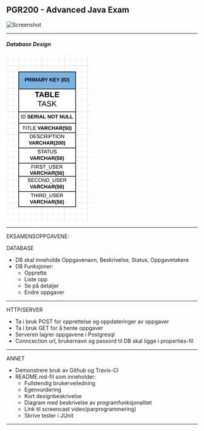 ## PGR200 - Advanced Java Exam
![Screenshot](https://travis-ci.com/NickVatne/PGR200Exam.svg?branch=master)

------------------------------------------------------------------------------------------------------------


##### Database Design
![Database](documentation/DBSCHEMA.png)

------------------------------------------------------------------------------------------------------------


EKSAMENSOPPGAVENE:

DATABASE
- DB skal inneholde Oppgavenavn, Beskrivelse, Status, Oppgavetakere
- DB Funksjoner:
  - Opprette
  - Liste opp
  - Se på detaljer
  - Endre oppgaver
------------------------------------------------------------------------------------------------------------

HTTP/SERVER
- Ta i bruk POST for opprettelse og oppdateringer av oppgaver
- Ta i bruk GET for å hente oppgaver
- Serveren lagrer oppgavene i Postgresql
- Conncection url, brukernavn og passord til DB skal ligge i properties-fil
------------------------------------------------------------------------------------------------------------

ANNET
- Demonstrere bruk av Github og Travis-CI
- README.md-fil som inneholder:
  - Fullstendig brukerveiledning
  - Egenvurdering
  - Kort designbeskrivelse
  - Diagram med beskrivelse av programfunksjonalitet
  - Link til screencast video(parprogrammering)
  - Skrive tester i JUnit

------------------------------------------------------------------------------------------------------------

